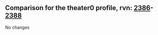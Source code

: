 ## Comparison for the theater0 profile, rvn: [2386](https://github.com/PRO100KatYT/FortniteProfileRevisions/tree/main/profiles/theater0/2386%20theater0.json)-[2388](https://github.com/PRO100KatYT/FortniteProfileRevisions/tree/main/profiles/theater0/2388%20theater0.json)

No changes
